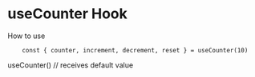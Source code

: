 # useCounter Hook

How to use
```
    const { counter, increment, decrement, reset } = useCounter(10)
```

useCounter() // receives default value